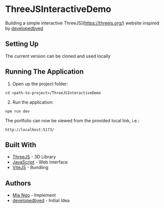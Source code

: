# ThreeJSInteractiveDemo
Building a simple interactive ThreeJS](https://threejs.org/) website inspired by [developedbyed](https://www.youtube.com/@developedbyed)

## Setting Up
The current version can be cloned and used locally

## Running The Application
1. Open up the project folder:
```
cd <path-to-project>/ThreeJSInteractiveDemo
```
2. Run the application:
```
npm run dev
```
The portfolio can now be viewed from the provided local link, i.e.:
```
http://localhost:5173/
```

## Built With
- [ThreeJS](https://threejs.org/) - 3D Library
- [JavaScript](https://www.javascript.com/) - Web Interface
- [ViteJS](https://vitejs.dev/) - Bundling

## Authors
- [Mia Ngo](https://github.com/han-ngo) - Implement
- [developedbyed](https://www.youtube.com/@developedbyed) - Initial Idea
